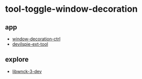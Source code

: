 # tool-toggle-window-decoration


## app

* [window-decoration-ctrl](app/window-decoration-ctrl)
* [devilspie-ext-tool](app/devilspie-ext-tool)


## explore

* [libwnck-3-dev](explore/libwnck-3-dev)
